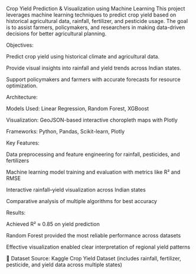 Crop Yield Prediction & Visualization using Machine Learning
This project leverages machine learning techniques to predict crop yield based on historical agricultural data, rainfall, fertilizer, and pesticide usage. The goal is to assist farmers, policymakers, and researchers in making data-driven decisions for better agricultural planning.

Objectives:

Predict crop yield using historical climate and agricultural data.

Provide visual insights into rainfall and yield trends across Indian states.

Support policymakers and farmers with accurate forecasts for resource optimization.

Architecture:

Models Used: Linear Regression, Random Forest, XGBoost

Visualization: GeoJSON-based interactive choropleth maps with Plotly

Frameworks:
Python, Pandas, Scikit-learn, Plotly

Key Features:

Data preprocessing and feature engineering for rainfall, pesticides, and fertilizers

Machine learning model training and evaluation with metrics like R² and RMSE

Interactive rainfall–yield visualization across Indian states

Comparative analysis of multiple algorithms for best accuracy

Results:

Achieved R² ≈ 0.85 on yield prediction

Random Forest provided the most reliable performance across datasets

Effective visualization enabled clear interpretation of regional yield patterns

📁 Dataset Source: Kaggle Crop Yield Dataset (includes rainfall, fertilizer, pesticide, and yield data across multiple states)

